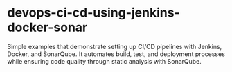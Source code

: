# devops-ci-cd-using-jenkins-docker-sonar
Simple examples that demonstrate setting up CI/CD pipelines with Jenkins, Docker, and SonarQube. It automates build, test, and deployment processes while ensuring code quality through static analysis with SonarQube.
